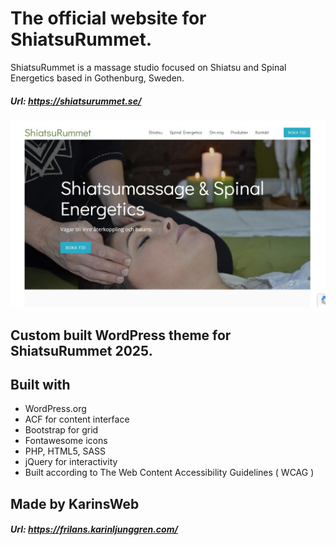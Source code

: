 The official website for ShiatsuRummet.
=============================

ShiatsuRummet is a massage studio focused on Shiatsu and Spinal Energetics based in Gothenburg, Sweden.

##### Url:  https://shiatsurummet.se/

![Screenshot](/screenshot.jpg?raw=true "Screenshot")


## Custom built WordPress theme for ShiatsuRummet 2025.

## Built with 

- WordPress.org
- ACF for content interface
- Bootstrap for grid
- Fontawesome icons
- PHP, HTML5, SASS
- jQuery for interactivity
- Built according to The Web Content Accessibility Guidelines ( WCAG )

## Made by KarinsWeb 
##### Url: https://frilans.karinljunggren.com/